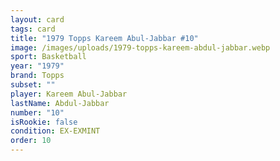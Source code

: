 ```yaml
---
layout: card
tags: card
title: "1979 Topps Kareem Abul-Jabbar #10"
image: /images/uploads/1979-topps-kareem-abdul-jabbar.webp
sport: Basketball
year: "1979"
brand: Topps
subset: ""
player: Kareem Abul-Jabbar
lastName: Abdul-Jabbar
number: "10"
isRookie: false
condition: EX-EXMINT
order: 10
---
```


